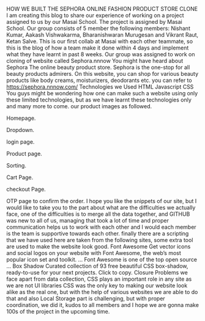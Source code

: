 HOW WE BUILT THE SEPHORA ONLINE FASHION PRODUCT STORE CLONE
I am creating this blog to share our experience of working on a project assigned to us by our Masai School. The project is assigned by Masai School.
Our group consists of 5 member the following members:
Nishant Kumar, Aakash Vishwakarma, Bharanishwaran Murugesan and
Vikrant Raut, Ketan Salve.
This is our first collab at Masai with each other teammate, so this is the blog of how a team make it done within 4 days and implement what they have learnt in past 8 weeks.
Our group was assigned to work on cloning of website called Sephora.nnnow
You might have heard about Sephora The online beauty product store. Sephora is the one-stop for all beauty products admirers. On this website, you can shop for various beauty products like body creams, moisturizers, deodorants etc. you can refer to https://sephora.nnnow.com/
Technologies we Used
HTML
Javascript
CSS
You guys might be wondering how one can make such a website using only these limited technologies, but as we have learnt these technologies only and many more to come.
our product images as followed.

Homepage.

Dropdown.

login page.

Product page.

Sorting.

Cart Page.

checkout Page.

OTP page to confirm the order.
I hope you like the snippets of our site, but I would like to take you to the part about what are the difficulties we actually face, one of the difficulties is to merge all the data together, and GITHUB was new to all of us, managing that took a lot of time and proper communication helps us to work with each other and I would each member is the team is supportive towards each other. finally there are a scripting that we have used here are taken from the following sites,
some extra tool are used to make the website look good.
Font Awesome
Get vector icons and social logos on your website with Font Awesome, the web’s most popular icon set and toolkit. … Font Awesome is one of the top open source …
Box Shadow
Curated collection of 93 free beautiful CSS box-shadow, ready-to-use for your next projects. Click to copy.
Closure
Problems we face apart from data collection, CSS plays an important role in any site as we are not UI libraries CSS was the only key to making our website look alike as the real one, but with the help of various websites we are able to do that and also Local Storage part is challenging, but with proper coordination, we did it, kudos to all members and I hope we are gonna make 100s of the project in the upcoming time.
